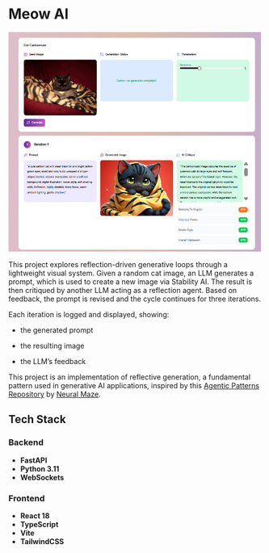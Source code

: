 # Meow AI

<img src="./cat cartoonizer.png" style="width: 500px; height:auto">

This project explores reflection-driven generative loops through a lightweight visual system. Given a random cat image, an LLM generates a prompt, which is used to create a new image via Stability AI. The result is then critiqued by another LLM acting as a reflection agent. Based on feedback, the prompt is revised and the cycle continues for three iterations.

Each iteration is logged and displayed, showing:

- the generated prompt

- the resulting image

- the LLM’s feedback

This project is an implementation of reflective generation, a fundamental pattern used in generative AI applications, inspired by this [Agentic Patterns Repository]("https://github.com/neural-maze/agentic-patterns-course) by [Neural Maze]("https://github.com/neural-maze").

## Tech Stack

### Backend

- **FastAPI**
- **Python 3.11**
- **WebSockets**

### Frontend

- **React 18**
- **TypeScript**
- **Vite**
- **TailwindCSS**
